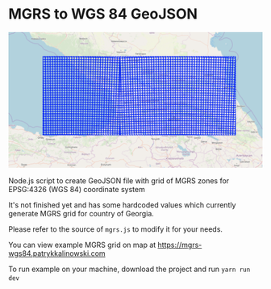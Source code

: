 # MGRS to WGS 84 GeoJSON

![Screenshot](./screenshot.png)

Node.js script to create GeoJSON file with grid of MGRS zones for EPSG:4326 (WGS 84) coordinate system

It's not finished yet and has some hardcoded values which currently generate MGRS grid for country of Georgia.

Please refer to the source of `mgrs.js` to modify it for your needs.

You can view example MGRS grid on map at <https://mgrs-wgs84.patrykkalinowski.com>

To run example on your machine, download the project and run `yarn run dev`